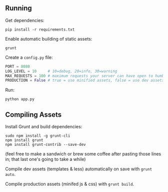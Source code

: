 ## Running

Get dependencies:

```
pip install -r requirements.txt
```

Enable automatic building of static assets:

```
grunt
```

Create a `config.py` file:

```python
PORT = 8080
LOG_LEVEL = 10     # 10=debug, 20=info, 30=warning
MAX_REQUESTS = 100 # maximum requests your server can have open to humbug at any time
PRODUCTION = False # true = use minified assets, false = use dev assets
```

Run:

```
python app.py
```

## Compiling Assets

Install Grunt and build dependencies:

```
sudo npm install -g grunt-cli
npm install grunt
npm install grunt-contrib --save-dev
```

(feel free to make a sandwich or brew some coffee after pasting those lines in; that last one's going to take a while)

Compile dev assets (templates & less) automatically on save with `grunt auto`.

Compile production assets (minifed js & css) with `grunt build`.
